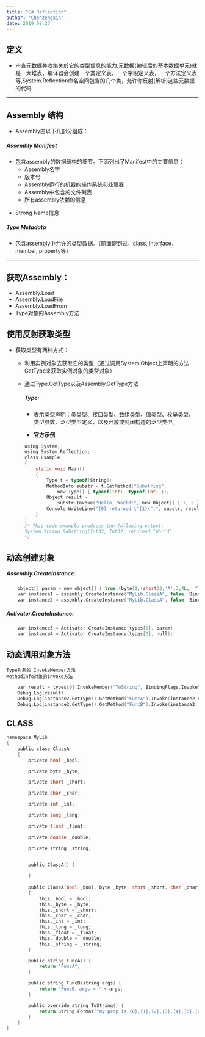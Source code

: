 ```yaml
---
title: "C# Reflection"
author: "Chenzengxin"
date: 2019.08.27
---
```



## 定义
- 审查元数据并收集关於它的类型信息的能力,元数据(编辑后的基本数据单元)就是一大堆表，编译器会创建一个类定义表，一个字段定义表，一个方法定义表等,System.Reflection命名空间包含的几个类，允许你反射(解析)这些元数据的代码
---

## Assembly 结构

- Assembly由以下几部分组成：
##### Assembly Manifest
+ 包含assembly的数据结构的细节。下面列出了Manifest中的主要信息：
  - Assembly名字
  - 版本号
  - Assembly运行的机器的操作系统和处理器
  - Assembly中包含的文件列表
  - 所有assembly依赖的信息
- Strong Name信息
##### Type Metadata
+ 包含assembly中允许的类型数据。（前面提到过，class, interface，member, property等）
---

## 获取Assembly：

- Assembly.Load
- Assembly.LoadFile
- Assembly.LoadFrom
- Type对象的Assembly方法

## 使用反射获取类型

- 获取类型有两种方式：
  - 利用实例对象去获取它的类型（通过调用System.Object上声明的方法GetType来获取实例对象的类型对象）
  - 通过Type.GetType以及Assembly.GetType方法

	##### Type:
	- 表示类型声明：类类型、接口类型、数组类型、值类型、枚举类型、类型参数、泛型类型定义，以及开放或封闭构造的泛型类型。
	
    - **官方示例**
	``` C sharp
	using System;
	using System.Reflection;
	class Example
	{
		static void Main()
		{
			Type t = typeof(String);
			MethodInfo substr = t.GetMethod("Substring", 
				new Type[] { typeof(int), typeof(int) });
			Object result = 
				substr.Invoke("Hello, World!", new Object[] { 7, 5 });
			Console.WriteLine("{0} returned \"{1}\".", substr, result);
		}
	}
	/* This code example produces the following output:
	System.String Substring(Int32, Int32) returned "World".
	*/
	```

## 动态创建对象
##### Assembly.CreateInstance:
``` C sharp
    object[] param = new object[] { true,(byte)1,(short)2,'A',3,4L, _float, 6.0,"i'm a string" };
    var instance1 = assembly.CreateInstance("MyLib.ClassA", false, BindingFlags.Default, null, param, null, null);
    var instance2 = assembly.CreateInstance("MyLib.ClassA", false, BindingFlags.Default, null, null, null, null);
```
##### Activator.CreateInstance:
``` C sharp
    var instance3 = Activator.CreateInstance(types[0], param);
    var instance4 = Activator.CreateInstance(types[0], null);
```

## 动态调用对象方法
	Type对象的 InvokeMember方法 
	MethodInfo对象的Invoke方法
``` C sharp
    var result = types[0].InvokeMember("ToString", BindingFlags.InvokeMethod, null, instance1, null);
    Debug.Log(result);
    Debug.Log(instance2.GetType().GetMethod("FuncA").Invoke(instance2,null));
    Debug.Log(instance2.GetType().GetMethod("FuncB").Invoke(instance2, new object[] {"i'm args" }));
```


## CLASS 
``` C sharp
namespace MyLib
{
    public class ClassA
    {
        private bool _bool;

        private byte _byte;

        private short _short;

        private char _char;

        private int _int;

        private long _long;

        private float _float;

        private double _double;

        private string _string;


        public ClassA() {
            
        }
        
        public ClassA(bool _bool, byte _byte, short _short, char _char, int _int, long _long, float _float, double _double, string _string)
        {
            this._bool = _bool;
            this._byte = _byte;
            this._short = _short;
            this._char = _char;
            this._int = _int;
            this._long = _long;
            this._float = _float;
            this._double = _double;
            this._string = _string;
        }

        public string FuncA() {
            return "FuncA";
        }

        public string FuncB(string args) {
            return "FuncB，args = " + args;
        }

        public override string ToString() {
            return String.Format("my prop is {0},{1},{2},{3},{4},{5},{6},{7},{8}", this._bool, this._byte, this._short, this._char, this._int, this._long, this._float, this._double, this._string);
        }
    }
}
```